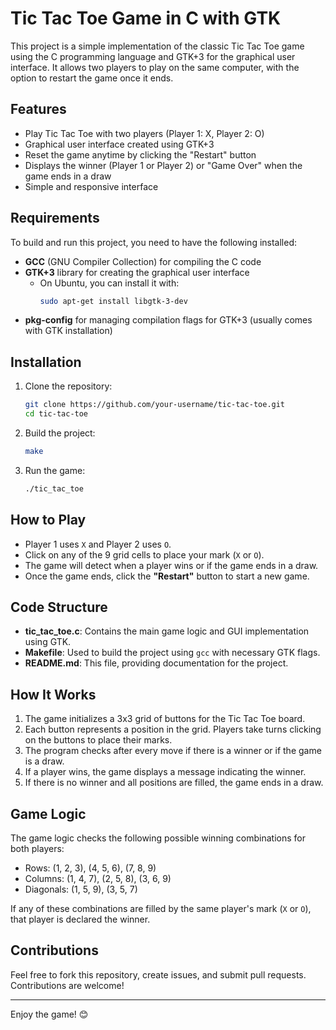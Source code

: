 # Tic Tac Toe Game in C with GTK

This project is a simple implementation of the classic Tic Tac Toe game using the C programming language and GTK+3 for the graphical user interface. It allows two players to play on the same computer, with the option to restart the game once it ends.

## Features

- Play Tic Tac Toe with two players (Player 1: X, Player 2: O)
- Graphical user interface created using GTK+3
- Reset the game anytime by clicking the "Restart" button
- Displays the winner (Player 1 or Player 2) or "Game Over" when the game ends in a draw
- Simple and responsive interface

## Requirements

To build and run this project, you need to have the following installed:

- **GCC** (GNU Compiler Collection) for compiling the C code
- **GTK+3** library for creating the graphical user interface
  - On Ubuntu, you can install it with:
    ```bash
    sudo apt-get install libgtk-3-dev
    ```
- **pkg-config** for managing compilation flags for GTK+3 (usually comes with GTK installation)

## Installation

1. Clone the repository:
    ```bash
    git clone https://github.com/your-username/tic-tac-toe.git
    cd tic-tac-toe
    ```

2. Build the project:
    ```bash
    make
    ```

3. Run the game:
    ```bash
    ./tic_tac_toe
    ```

## How to Play

- Player 1 uses `X` and Player 2 uses `O`.
- Click on any of the 9 grid cells to place your mark (`X` or `O`).
- The game will detect when a player wins or if the game ends in a draw.
- Once the game ends, click the **"Restart"** button to start a new game.

## Code Structure

- **tic_tac_toe.c**: Contains the main game logic and GUI implementation using GTK.
- **Makefile**: Used to build the project using `gcc` with necessary GTK flags.
- **README.md**: This file, providing documentation for the project.

## How It Works

1. The game initializes a 3x3 grid of buttons for the Tic Tac Toe board.
2. Each button represents a position in the grid. Players take turns clicking on the buttons to place their marks.
3. The program checks after every move if there is a winner or if the game is a draw.
4. If a player wins, the game displays a message indicating the winner.
5. If there is no winner and all positions are filled, the game ends in a draw.

## Game Logic

The game logic checks the following possible winning combinations for both players:

- Rows: (1, 2, 3), (4, 5, 6), (7, 8, 9)
- Columns: (1, 4, 7), (2, 5, 8), (3, 6, 9)
- Diagonals: (1, 5, 9), (3, 5, 7)

If any of these combinations are filled by the same player's mark (`X` or `O`), that player is declared the winner.

## Contributions

Feel free to fork this repository, create issues, and submit pull requests. Contributions are welcome!

---

Enjoy the game! 😊
